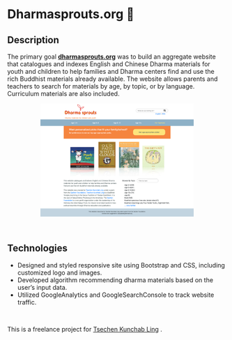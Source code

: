 # Dharmasprouts.org :seedling:

## Description
The primary goal **[dharmasprouts.org](http://dharmasprouts.org)** was to build an aggregate website that catalogues and indexes English and Chinese Dharma materials for youth and children to help families and Dharma centers find and use the rich Buddhist materials already available. 
The website allows parents and teachers to search for materials by age, by topic, or by language. Curriculum materials are also included. 

<p align="center">
  <img src="images/screenshot.png" width="70%" align="middle">
</p>

</br>

## Technologies 
* Designed and styled responsive site using Bootstrap and CSS, including customized logo and images. 
* Developed algorithm recommending dharma materials based on the user’s input data.
* Utilized GoogleAnalytics and GoogleSearchConsole to track website traffic.

<br/> 

This is a freelance project for [Tsechen Kunchab Ling](https://sakyatemple.org/) .

<br/>
